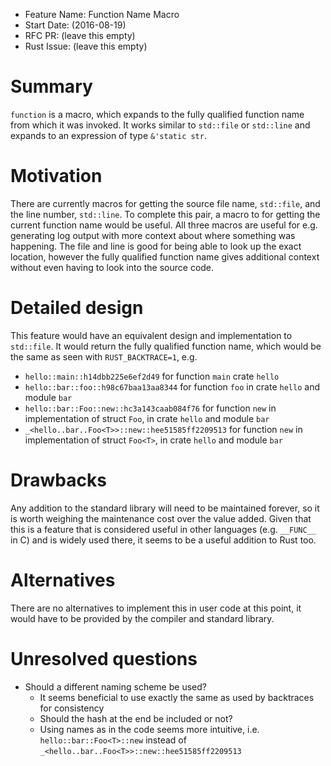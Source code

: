 - Feature Name: Function Name Macro
- Start Date: (2016-08-19)
- RFC PR: (leave this empty)
- Rust Issue: (leave this empty)

# Summary
[summary]: #summary

`function` is a macro, which expands to the fully qualified function name from which
it was invoked. It works similar to `std::file` or `std::line` and expands to
an expression of type `&'static str`.

# Motivation
[motivation]: #motivation

There are currently macros for getting the source file name, `std::file`, and
the line number, `std::line`. To complete this pair, a macro to for getting
the current function name would be useful. All three macros are useful for
e.g. generating log output with more context about where something was
happening. The file and line is good for being able to look up the exact
location, however the fully qualified function name gives additional context
without even having to look into the source code.

# Detailed design
[design]: #detailed-design

This feature would have an equivalent design and implementation to
`std::file`. It would return the fully qualified function name, which would be
the same as seen with `RUST_BACKTRACE=1`, e.g.

 - `hello::main::h14dbb225e6ef2d49` for function `main` crate `hello`
 - `hello::bar::foo::h98c67baa13aa8344` for function `foo` in crate `hello`
   and module `bar`
 - `hello::bar::Foo::new::hc3a143caab084f76` for function `new` in
   implementation of struct `Foo`, in crate `hello` and module `bar`
 - `_<hello..bar..Foo<T>>::new::hee51585ff2209513` for function `new` in
   implementation of struct `Foo<T>`, in crate `hello` and module `bar`

# Drawbacks
[drawbacks]: #drawbacks

Any addition to the standard library will need to be maintained forever, so it
is worth weighing the maintenance cost over the value added. Given that this
is a feature that is considered useful in other languages (e.g. `__FUNC__` in
C) and is widely used there, it seems to be a useful addition to Rust too.

# Alternatives
[alternatives]: #alternatives

There are no alternatives to implement this in user code at this point, it
would have to be provided by the compiler and standard library.

# Unresolved questions
[unresolved]: #unresolved-questions

 - Should a different naming scheme be used?
   - It seems beneficial to use exactly the same as used by backtraces for
     consistency
   - Should the hash at the end be included or not?
   - Using names as in the code seems more intuitive, i.e.
     `hello::bar::Foo<T>::new` instead of
     `_<hello..bar..Foo<T>>::new::hee51585ff2209513`
